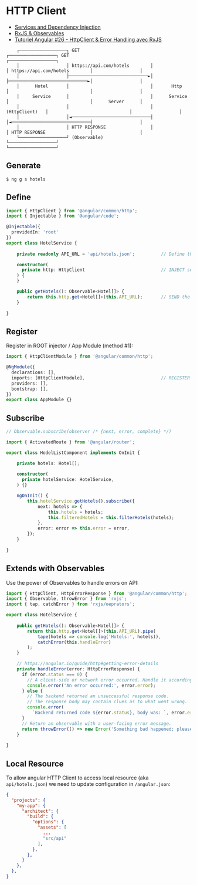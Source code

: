 # HTTP Client

- [Services and Dependency Injection](./services.md)
- [RxJS & Observables](./rxjs.md)
- [Tutoriel Angular #26 - HttpClient & Error Handling avec RxJS](https://www.youtube.com/watch?v=w1PLZ6WptW4&list=PLrbLGOB571zeR7FUQifKmjUpT4ImldCPt&index=27&t=63s)

```
    ┌──────────────────┐ GET                           ┌──────────────────┐ GET                           ┌──────────────────┐
    │                  │ https://api.com/hotels        │                  │ https://api.com/hotels        │                  │
    │                  ├──────────────────────────────►│                  ├──────────────────────────────►│                  │
    │      Hotel       │                               │       Http       │                               │                  │
    │     Service      │                               │      Service     │                               │      Server      │
    │                  │                               │   (HttpClient)   │                               │                  │
    │                  │◄──────────────────────────────┤                  │◄──────────────────────────────┤                  │
    │                  │ HTTP RESPONSE                 │                  │ HTTP RESPONSE                 │                  │
    └──────────────────┘ (Observable)                  └──────────────────┘                               └──────────────────┘
```

## Generate
````shell
$ ng g s hotels
````


## Define
````typescript
import { HttpClient } from '@angular/common/http';
import { Injectable } from '@angular/code';

@Injectable({
  providedIn: 'root'
})
export class HotelService {
    
    private readonly API_URL = 'api/hotels.json';          // Define the DATASOURCE (A URL in the real life)

    constructor(
      private http: HttpClient                             // INJECT service
    ) {
    }

    public getHotels(): Observable<Hotel[]> {
        return this.http.get<Hotel[]>(this.API_URL);       // SEND the request
    }
    
}
````


## Register

Register in ROOT injector / App Module (method #1):
````typescript
import { HttpClientModule } from '@angular/common/http';

@NgModule({
  declarations: [],
  imports: [HttpClientModule],                             // REGISTER the HttpClient service (from the associated module created by angular)
  providers: [],
  bootstrap: [],
})
export class AppModule {}
````


## Subscribe

```typescript
// Observable.subscribe(observer /* {next, error, complete} */)

import { ActivatedRoute } from '@angular/router';

export class HodelListComponent implements OnInit {

    private hotels: Hotel[];
    
    constructor(
      private hotelService: HotelService,
    ) {}

    ngOnInit() {
        this.hotelService.getHotels().subscribe({
            next: hotels => {
                this.hotels = hotels;
                this.filteredHotels = this.filterHotels(hotels);
            },
            error: error => this.error = error,
        });
    }
  
}
```


## Extends with Observables

Use the power of Observables to handle errors on API:
```typescript
import { HttpClient, HttpErrorResponse } from '@angular/common/http';
import { Observable, throwError } from 'rxjs';
import { tap, catchError } from 'rxjs/oeprators';

export class HotelService {
    
    public getHotels(): Observable<Hotel[]> {
        return this.http.get<Hotel[]>(this.API_URL).pipe(
            tape(hotels => console.log('Hotels:', hotels)),
            catchError(this.handleError)
        );
    }

    // https://angular.io/guide/http#getting-error-details
    private handleError(error: HttpErrorResponse) {
      if (error.status === 0) {
        // A client-side or network error occurred. Handle it accordingly.
        console.error('An error occurred:', error.error);
      } else {
        // The backend returned an unsuccessful response code.
        // The response body may contain clues as to what went wrong.
        console.error(
          `Backend returned code ${error.status}, body was: `, error.error);
      }
      // Return an observable with a user-facing error message.
      return throwError(() => new Error('Something bad happened; please try again later.'));
    }
    
}
```


## Local Resource

To allow angular HTTP Client to access local resource (aka `api/hotels.json`) we need to update configuration in `/angular.json`:

```json
{
  "projects": {
    "my-app": {
      "architect": {
        "build": {
          "options": {
            "assets": [
              ...
              "src/api"
            ],
          },
        },
      }
    },
  },
}
```
